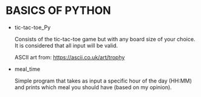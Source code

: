 # BASICS OF PYTHON

- tic-tac-toe_Py
  
  Consists of the tic-tac-toe game but with any board size of your choice. It is considered that all input will be valid.

  ASCII art from: https://ascii.co.uk/art/trophy

- meal_time
  
  Simple program that takes as input a specific hour of the day (HH:MM) and prints which meal you should have (based on my opinion).
